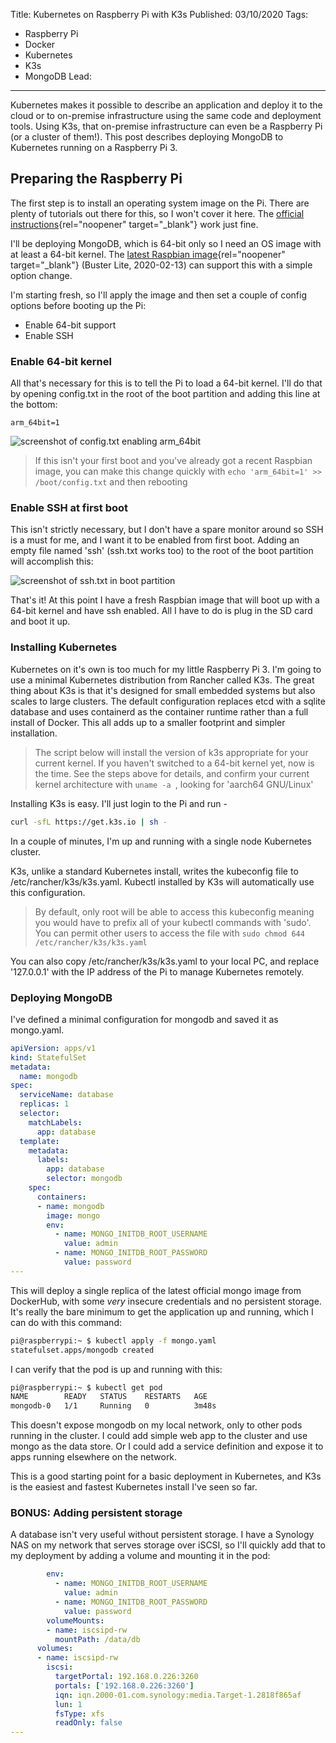 Title: Kubernetes on Raspberry Pi with K3s
Published: 03/10/2020
Tags: 
  - Raspberry Pi
  - Docker
  - Kubernetes
  - K3s
  - MongoDB
Lead: 
---

Kubernetes makes it possible to describe an application and deploy it to the cloud or to on-premise infrastructure using the same code and deployment tools. Using K3s, that on-premise infrastructure can even be a Raspberry Pi (or a cluster of them!). This post describes deploying MongoDB to Kubernetes running on a Raspberry Pi 3. 

## Preparing the Raspberry Pi
The first step is to install an operating system image on the Pi. There are plenty of tutorials out there for this, so I won't cover it here. The [official instructions](https://www.raspberrypi.org/documentation/installation/installing-images/README.md){rel="noopener" target="_blank"} work just fine. 

I'll be deploying MongoDB, which is 64-bit only so I need an OS image with at least a 64-bit kernel. The [latest Raspbian image](https://www.raspberrypi.org/downloads/raspbian/){rel="noopener" target="_blank"} (Buster Lite, 2020-02-13) can support this with a simple option change.

I'm starting fresh, so I'll apply the image and then set a couple of config options before booting up the Pi:

* Enable 64-bit support
* Enable SSH

### Enable 64-bit kernel
All that's necessary for this is to tell the Pi to load a 64-bit kernel. I'll do that by opening config.txt in the root of the boot partition and adding this line at the bottom:
```
arm_64bit=1
```
![screenshot of config.txt enabling arm_64bit](/images/raspi-config-txt-arm64.png "screenshot of config.txt enabling arm_64bit") 

>If this isn't your first boot and you've already got a recent Raspbian image, you can make this change quickly with ``` echo 'arm_64bit=1' >> /boot/config.txt ``` and then rebooting

### Enable SSH at first boot
This isn't strictly necessary, but I don't have a spare monitor around so SSH is a must for me, and I want it to be enabled from first boot. Adding an empty file named 'ssh' (ssh.txt works too) to the root of the boot partition will accomplish this:

![screenshot of ssh.txt in boot partition](/images/ssh-raspi.png "screenshot of ssh.txt in boot partition")

That's it! At this point I have a fresh Raspbian image that will boot up with a 64-bit kernel and have ssh enabled. All I have to do is plug in the SD card and boot it up.

### Installing Kubernetes

Kubernetes on it's own is too much for my little Raspberry Pi 3. I'm going to use a minimal Kubernetes distribution from Rancher called K3s. The great thing about K3s is that it's designed for small embedded systems but also scales to large clusters. The default configuration replaces etcd with a sqlite database and uses containerd as the container runtime rather than a full install of Docker. This all adds up to a smaller footprint and simpler installation. 

> The script below will install the version of k3s appropriate for your current kernel. If you haven't switched to a 64-bit kernel yet, now is the time. See the steps above for details, and confirm your current kernel architecture with ```uname -a ```, looking for 'aarch64 GNU/Linux'

Installing K3s is easy. I'll just login to the Pi and run -
```bash
curl -sfL https://get.k3s.io | sh -
```

In a couple of minutes, I'm up and running with a single node Kubernetes cluster. 

K3s, unlike a standard Kubernetes install, writes the kubeconfig file to /etc/rancher/k3s/k3s.yaml. Kubectl installed by K3s will automatically use this configuration. 

> By default, only root will be able to access this kubeconfig meaning you would have to prefix all of your kubectl commands with 'sudo'. You can permit other users to access the file with ```sudo chmod 644 /etc/rancher/k3s/k3s.yaml  ```

You can also copy /etc/rancher/k3s/k3s.yaml to your local PC, and replace '127.0.0.1' with the IP address of the Pi to manage Kubernetes remotely.

### Deploying MongoDB

I've defined a minimal configuration for mongodb and saved it as mongo.yaml.

```yaml
apiVersion: apps/v1
kind: StatefulSet
metadata:
  name: mongodb
spec:
  serviceName: database
  replicas: 1
  selector:
    matchLabels:
      app: database
  template:
    metadata:
      labels:
        app: database
        selector: mongodb
    spec:
      containers:
      - name: mongodb
        image: mongo
        env:
          - name: MONGO_INITDB_ROOT_USERNAME
            value: admin
          - name: MONGO_INITDB_ROOT_PASSWORD
            value: password
---
```

This will deploy a single replica of the latest official mongo image from DockerHub, with some *very* insecure credentials and no persistent storage. It's really the bare minimum to get the application up and running, which I can do with this command:

```bash
pi@raspberrypi:~ $ kubectl apply -f mongo.yaml
statefulset.apps/mongodb created
```
I can verify that the pod is up and running with this:

```bash
pi@raspberrypi:~ $ kubectl get pod
NAME        READY   STATUS    RESTARTS   AGE
mongodb-0   1/1     Running   0          3m48s
```

This doesn't expose mongodb on my local network, only to other pods running in the cluster. I could add simple web app to the cluster and use mongo as the data store. Or I could add a service definition and expose it to apps running elsewhere on the network. 

This is a good starting point for a basic deployment in Kubernetes, and K3s is the easiest and fastest Kubernetes install I've seen so far.

### BONUS: Adding persistent storage

A database isn't very useful without persistent storage. I have a Synology NAS on my network that serves storage over iSCSI, so I'll quickly add that to my deployment by adding a volume and mounting it in the pod:

```yaml
        env:
          - name: MONGO_INITDB_ROOT_USERNAME
            value: admin
          - name: MONGO_INITDB_ROOT_PASSWORD
            value: password
        volumeMounts:
        - name: iscsipd-rw
          mountPath: /data/db
      volumes:
      - name: iscsipd-rw
        iscsi:
          targetPortal: 192.168.0.226:3260
          portals: ['192.168.0.226:3260']
          iqn: iqn.2000-01.com.synology:media.Target-1.2818f865af
          lun: 1
          fsType: xfs
          readOnly: false
---
```